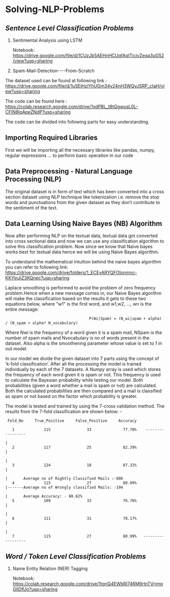 # Solving-NLP-Problems

*Sentence Level Classification Problems*
---------------------------------------------------------------------------------------------------
1. Sentimental Analysis using LSTM

   Notebook: https://drive.google.com/file/d/1CUzJb5AEHnHCUqfAqITicivZeqa3uG52/view?usp=sharing
   
2. Spam-Mail-Detection----From-Scratch

The dataset used can be found at following link : https://drive.google.com/file/d/1u5EjHziYhUGm34y24nH3WQyJSRP_ctaH/view?usp=sharing

The code can be found here :  https://colab.research.google.com/drive/1xdPBL_t8tQgwusL0L-CFlN8IqApeZNdP?usp=sharing

The code can be divided into following parts for easy understanding.

## Importing Required Libraries
First we will be importing all the necessary libraries like pandas, numpy, regular expressions ... to perform basic operation in our code

## Data Preprocessing - Natural Language Processing (NLP)
The original dataset is in form of text which has been converted into a cross section dataset using NLP technique like tokenization i.e. remove the stop words and punctuations from the given dataset as they don’t contribute to the sentiment of the text.

## Data Learning Using Naive Bayes (NB) Algorithm 
Now after performing NLP on the textual data, textual data got converted into cross sectional data and now we can use any classification algorithm to solve this classification problem. Now since we know that Naive bayes works best for textual data hence we will be using Naive Bayes algorithm.

To understand the mathematical intuition behind the naive bayes algorithm you can refer to following link: https://drive.google.com/drive/folders/1_ECEyARYQFOIonmnc-KKYinJjZ3KQnec?usp=sharing

Laplace smoothing is performed to avoid the problem of zero frequency problem.Hence when a new message comes in, our Naive Bayes algorithm will make the classification based on the results it gets to these two equations below, where "w1" is the first word, and w1,w2, ..., wn is the entire message:

                                         P(Wi|Spam) = (N_wi|spam + alpha) / (N_spam + alpha* N_vocabulary)
                                         
Where Nwi is the frequency of a word given it is a spam mail, NSpam is the number of spam mails and Nvocabulary is no of words present in the dataset. Also alpha is the smoothening parameter whose value is set to 1 in out model.

In our model we divide the given dataset into 7 parts using the concept of ‘k-fold classification’. After all the processing the model is trained individually by each of the 7 datasets. A Numpy array is used which stores the frequency of each word given it is spam or not. This frequency is used to calculate the Bayesian probability while testing our model. Both probabilities (given a word whether a mail is spam or not) are calculated. Both the calculated probabilities are then compared and a mail is classified as spam or not based on the factor which probability is greater.

The model is tested and trained by using the 7-cross validation method. 
The results from the 7-fold classification are shown below: -

     Fold_No     True_Positive     False_Positive     Accuracy

       1             115                33              77.70%    -----------------
                                                                                  |
       2             117                25              82.39%                    |
                                                                                  |
       3             124                18              87.32%                    |
                                                                                  |       Average no of Rightly Classified Mails :-806
       4             115                27              80.99%                    |-------Average no of Wrongly classified Mails: -194
                                                                                  |       Average Accuracy: - 80.62%
       5             109                33              76.76%                    |
                                                                                  |
       6             111                31              78.17%                    |
                                                                                  |
       7             115                27              80.99%   ------------------



*Word / Token Level Classification Problems*
---------------------------------------------------------------------------------------------------
1. Name Entity Relation (NER) Tagging

   Notebook: https://colab.research.google.com/drive/1tgriQ4EWbRI746M9rtnTVrjmqGllDfUo?usp=sharing
